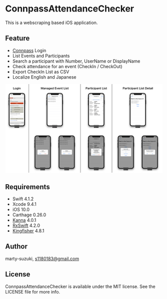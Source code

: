 # ConnpassAttendanceChecker

This is a webscraping based iOS application.

## Feature

- [Connpass](https://connpass.com) Login
- List Events and Participants
- Search a participant with Number, UserName or DisplayName
- Check attendance for an event (CheckIn / CheckOut)
- Export CheckIn List as CSV
- Localize English and Japanese

![](./Images/image.png)

## Requirements

- Swift 4.1.2
- Xcode 9.4.1
- iOS 10.0
- Carthage 0.26.0
- [Kanna](https://github.com/tid-kijyun/Kanna) 4.0.1
- [RxSwift](https://github.com/ReactiveX/RxSwift) 4.2.0
- [Kingfisher](https://github.com/onevcat/Kingfisher) 4.8.1

## Author

marty-suzuki, s1180183@gmail.com

## License

ConnpassAttendanceChecker is available under the MIT license. See the LICENSE file for more info.

